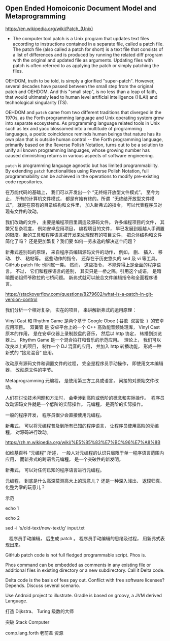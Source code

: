 

## Open Ended Homoiconic Document Model and Metaprogramming

https://en.wikipedia.org/wiki/Patch_(Unix)

- The computer tool patch is a Unix program that updates text files according to instructions contained in a separate file, called a patch file. The patch file (also called a patch for short) is a text file that consists of a list of differences and is produced by running the related diff program with the original and updated file as arguments. Updating files with patch is often referred to as applying the patch or simply patching the files.

OEHDOM, truth to be told, is simply a glorified "super-patch". However, several decades have passed between the small step from the original patch and OEHDOM. And this "small step", is no less than a leap of faith, that would ultimately lead to human level artificial intelligence (HLAI) and technological singularity (TS).

OEHDOM and `patch` came from two different traditions that diverged in the 1970s, as the Forth programming language and Unix operating system grew into separate ecosystems. As programming language related tools in Unix such as lex and yacc blossomed into a multitude of programming languages, a poetic coincidence reminds human beings that nature has its own plan that is outside human control -- the Forth programming language, primarily based on the Reverse Polish Notation, turns out to be a solution to unify all known programming languages, whose growing number has caused diminishing returns in various aspects of software engineering.

`patch` is programming language agnostic but has limited programmability. By extending `patch` functionalities using Reverse Polish Notation, full programmability can be achieved in the operations to modify pre-existing code repositories.

在万能代码的基础上， 我们可以开发出一个 “无终结开放型文件模式”。 至今为止， 所有的计算机文件模式， 都是有始有终的。所谓  “无终结开放型文件模式”， 就是在原有的目录结构和文件里， 加入新弗式的指令， 可以代表程序员对现有文件的改动。

我们改动的文件， 主要是编程项目里调适及源码文件。 许多编程项目的文件， 其繁冗复杂程度， 例如安卓应用项目， 编程项目的文件， 早已发展到超越人手调置的限度。新的工具和程序语言被开发来处理现有的项目文件， 把总体结构和文件简化了吗？ 还是更加繁复？我们要 如何一劳永逸的解决这个问题？

新弗式差别码的原理， 来自程序员编辑源码文件的动作， 例如， 删、 插入、 移动、 抄、 粘帖等。 这些动作的指令， 还存在于历史悠久的 sed 及 vi 等工具。 GitHub patch file 也同属一类。 然而， 这些指令， 不能算得上是全面的程序语言。 不过， 它们和程序语言的差别， 其实只是一桥之隔。引用这个成语， 是暗喻图论祖师爷欧拉的七桥问题。 新弗式就可以统合文件编辑指令和全面程序语言。 

https://stackoverflow.com/questions/8279602/what-is-a-patch-in-git-version-control

我们分析一个相对复杂， 实在的项目， 来讲解新弗式的运用原理：

Vinyl Cast 和 Rhythm Game 是两个基于 Google Oboe ( 谷歌  双簧管  )  的安卓应用项目。  双簧管 是 安卓平台上的一个 C++ 高效能音频处理库， Vinyl Cast 原本的作用， 是在安卓仪器上录制胶盘的音乐， 然后以 http 协定， 转播到浏览器上。 Rhythm Game 是一个混合拍打和音乐的示范应用。  理论上， 我们可以改良以上的项目， 制作一个 DJ 混音的应用， 并加入 http 转播功能， 形成一种新式的 “接龙混音” 应用。

改动原有源码文件和调置文件的过程， 完全是程序员手动操作， 即使用文本编辑器， 改动原文件的字节。 

Metaprogramming 元编程， 是使用第三方工具或语言， 间接的对原始文件改动。

人们在讨论技术问题和方法时， 会牵涉到高阶或低阶的概念和实际操作。  程序员改动源码文件就是一个低阶的实际操作。 元编程， 是高阶的实际操作。

一般的程序开发， 程序员很少会直接使用元编程。 

新弗式， 可以将元编程普及到所有已知的程序语言， 让程序员使用高阶的元编程， 对源码进行改动。

https://zh.m.wikipedia.org/wiki/%E5%85%83%E7%BC%96%E7%A8%8B

如维基百科 “元编程” 所述， 一般人对元编程的认识只局限于单一程序语言范围内应用， 而新弗式的跨语言元编程， 是一个突破性的新发明。 

新弗式， 可以对任何已知的程序语言进行元编程。 

元编程， 到底是什么高深莫测高大上的玩意儿？ 还是一种深入浅出、 返璞归真、 化整为零的玩意儿？ 

示范 

echo 1

echo 2

sed -i 's/old-text/new-text/g' input.txt



   程序员手动编辑， 后生成 patch 。 程序员手动编辑的思绪及过程， 用新弗式表现出来。 


GitHub patch code is not full fledged programmable script. Phos is. 

Phos command can be embedded as comments in any existing file or additional files in existing directory or a new subdirectory. Call it Delta code.

Delta code is the basis of fees pay out. Conflict with free software licenses? Depends. Discuss several scenario.

Use Android project to illustrate. Gradle is based on groovy, a JVM derived Language. 

打造 Dijkstra、 Turing 级数的大师

突破 Stack Computer 

comp.lang.forth 老前辈 资源

